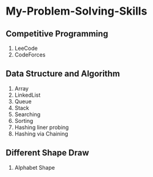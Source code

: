 # My-Problem-Solving-Skills


##  Competitive Programming
1. LeeCode
2. CodeForces

##  Data Structure and Algorithm
1. Array
2. LinkedList
3. Queue
4. Stack
5. Searching
6. Sorting
7. Hashing liner probing
8. Hashing via Chaining

##  Different Shape Draw
1. Alphabet Shape

